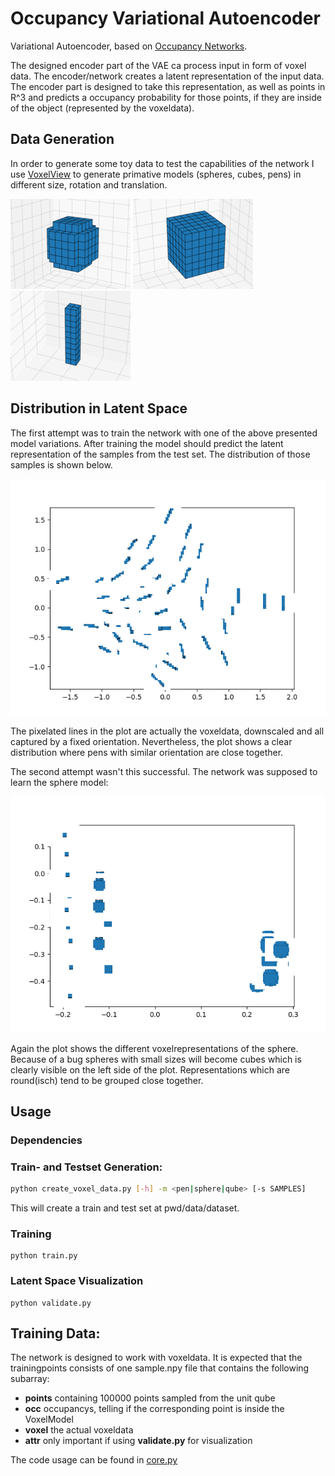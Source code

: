# Occupancy Variational Autoencoder
Variational Autoencoder, based on [Occupancy Networks](https://github.com/autonomousvision/occupancy_networks).

The designed encoder part of the VAE ca process input in form of voxel data. The encoder/network creates a 
latent representation of the input data. The encoder part is designed to take this representation, as well as points
in R^3 and predicts a occupancy probability for those points, if they are inside of the object (represented by the voxeldata).

## Data Generation

In order to generate some toy data to test the capabilities of the network I use [VoxelView](https://github.com/galberding/VoxelView/tree/217b4dc7073696ba147d196c504f8062bb207936)
to generate primative models (spheres, cubes, pens) in different size, rotation and translation.

![](assets/vox_sphere_small.png)
![](assets/vox_qube_small.png)
![](assets/vox_pen_small.png)

## Distribution in Latent Space

The first attempt was to train the network with one of the above presented model variations. 
After training the model should predict the latent representation of the samples from the test set.
The distribution of those samples is shown below.

![](assets/Latent_visualization_pens.png)

The pixelated lines in the plot are actually the voxeldata, downscaled and all captured by a fixed orientation.
Nevertheless, the plot shows a clear distribution where pens with similar orientation are close together.

The second attempt wasn't this successful. The network was supposed to learn the sphere model:

![](assets/Latent_visualization_spheres.png)

Again the plot shows the different voxelrepresentations of the sphere. Because of a bug spheres with small sizes
will become cubes which is clearly visible on the left side of the plot. Representations which are round(isch) tend to be grouped 
close together. 

## Usage
### Dependencies
### Train- and Testset Generation:
```bash
python create_voxel_data.py [-h] -m <pen|sphere|qube> [-s SAMPLES]
```
This will create a train and test set at pwd/data/dataset. 

### Training
```
python train.py
```

### Latent Space Visualization
```
python validate.py
```
## Training Data:
The network is designed to work with voxeldata. It is expected that the trainingpoints consists of one sample.npy file that 
contains the following subarray:
* **points** containing 100000 points sampled from the unit qube
* **occ** occupancys, telling if the corresponding point is inside the VoxelModel 
* **voxel** the actual voxeldata 
* **attr**  only important if using **validate.py** for visualization

The code usage can be found in [core.py](/dataloader/core.py)